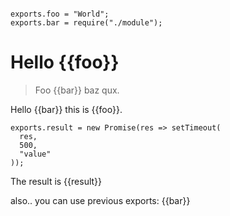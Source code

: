 ```setup

exports.foo = "World";
exports.bar = require("./module");
```


# Hello {{foo}}

> Foo {{bar}} baz qux.

Hello {{bar}} this is {{foo}}.

```setup
exports.result = new Promise(res => setTimeout(
  res,
  500,
  "value"
));
```

The result is {{result}}

also.. you can use previous exports: {{bar}}
